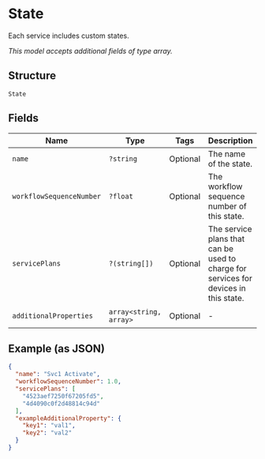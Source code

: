 
# State

Each service includes custom states.

*This model accepts additional fields of type array.*

## Structure

`State`

## Fields

| Name | Type | Tags | Description | Getter | Setter |
|  --- | --- | --- | --- | --- | --- |
| `name` | `?string` | Optional | The name of the state. | getName(): ?string | setName(?string name): void |
| `workflowSequenceNumber` | `?float` | Optional | The workflow sequence number of this state. | getWorkflowSequenceNumber(): ?float | setWorkflowSequenceNumber(?float workflowSequenceNumber): void |
| `servicePlans` | `?(string[])` | Optional | The service plans that can be used to charge for services for devices in this state. | getServicePlans(): ?array | setServicePlans(?array servicePlans): void |
| `additionalProperties` | `array<string, array>` | Optional | - | findAdditionalProperty(string key): array | additionalProperty(string key, array value): void |

## Example (as JSON)

```json
{
  "name": "Svc1 Activate",
  "workflowSequenceNumber": 1.0,
  "servicePlans": [
    "4523aef7250f67205fd5",
    "4d4090c0f2d48814c94d"
  ],
  "exampleAdditionalProperty": {
    "key1": "val1",
    "key2": "val2"
  }
}
```

